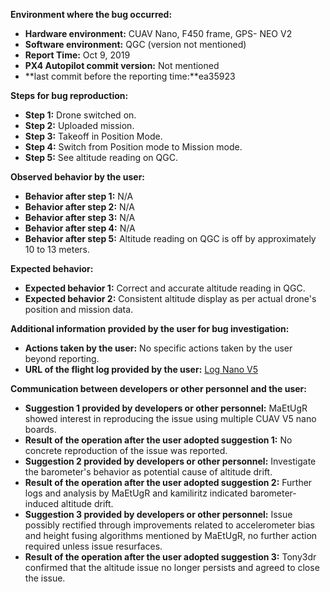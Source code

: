 **Environment where the bug occurred:**

- **Hardware environment:** CUAV Nano, F450 frame, GPS- NEO V2
- **Software environment:** QGC (version not mentioned)
- **Report Time:** Oct 9, 2019
- **PX4 Autopilot commit version:** Not mentioned
- **last commit before the reporting time:**ea35923

**Steps for bug reproduction:**

- **Step 1:** Drone switched on.
- **Step 2:** Uploaded mission.
- **Step 3:** Takeoff in Position Mode.
- **Step 4:** Switch from Position mode to Mission mode.
- **Step 5:** See altitude reading on QGC.

**Observed behavior by the user:**

- **Behavior after step 1:** N/A
- **Behavior after step 2:** N/A
- **Behavior after step 3:** N/A
- **Behavior after step 4:** N/A
- **Behavior after step 5:** Altitude reading on QGC is off by approximately 10 to 13 meters.

**Expected behavior:**

- **Expected behavior 1:** Correct and accurate altitude reading in QGC.
- **Expected behavior 2:** Consistent altitude display as per actual drone's position and mission data.

**Additional information provided by the user for bug investigation:**

- **Actions taken by the user:** No specific actions taken by the user beyond reporting.
- **URL of the flight log provided by the user:** [Log Nano V5](https://review.px4.io/plot_app?log=e3d7bc0a-891d-4ecf-8ebd-01afb7630ab7)

**Communication between developers or other personnel and the user:**

- **Suggestion 1 provided by developers or other personnel:** MaEtUgR showed interest in reproducing the issue using multiple CUAV V5 nano boards.
- **Result of the operation after the user adopted suggestion 1:** No concrete reproduction of the issue was reported.
- **Suggestion 2 provided by developers or other personnel:** Investigate the barometer's behavior as potential cause of altitude drift.
- **Result of the operation after the user adopted suggestion 2:** Further logs and analysis by MaEtUgR and kamiliritz indicated barometer-induced altitude drift.
- **Suggestion 3 provided by developers or other personnel:** Issue possibly rectified through improvements related to accelerometer bias and height fusing algorithms mentioned by MaEtUgR, no further action required unless issue resurfaces.
- **Result of the operation after the user adopted suggestion 3:** Tony3dr confirmed that the altitude issue no longer persists and agreed to close the issue.
